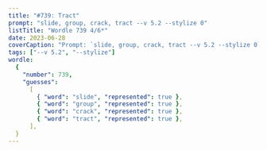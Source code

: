 ```yaml
---
title: "#739: Tract"
prompt: "slide, group, crack, tract --v 5.2 --stylize 0"
listTitle: "Wordle 739 4/6*"
date: 2023-06-28
coverCaption: "Prompt: `slide, group, crack, tract --v 5.2 --stylize 0`"
tags: ["--v 5.2", "--stylize"]
wordle:
  {
    "number": 739,
    "guesses":
      [
        { "word": "slide", "represented": true },
        { "word": "group", "represented": true },
        { "word": "crack", "represented": true },
        { "word": "tract", "represented": true },
      ],
  }
---
```

